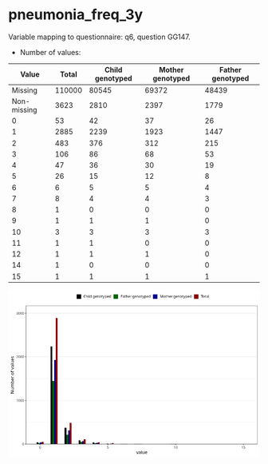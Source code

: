 # pneumonia_freq_3y
Variable mapping to questionnaire: q6, question GG147.
- Number of values:

| Value | Total | Child genotyped | Mother genotyped | Father genotyped |
| ----- | ----- | --------------- | ---------------- | ---------------- |
| Missing | 110000 | 80545 | 69372 | 48439 |
| Non-missing | 3623 | 2810 | 2397 | 1779 |
| 0 | 53 | 42 | 37 | 26 |
| 1 | 2885 | 2239 | 1923 | 1447 |
| 2 | 483 | 376 | 312 | 215 |
| 3 | 106 | 86 | 68 | 53 |
| 4 | 47 | 36 | 30 | 19 |
| 5 | 26 | 15 | 12 | 8 |
| 6 | 6 | 5 | 5 | 4 |
| 7 | 8 | 4 | 4 | 3 |
| 8 | 1 | 0 | 0 | 0 |
| 9 | 1 | 1 | 1 | 0 |
| 10 | 3 | 3 | 3 | 3 |
| 11 | 1 | 1 | 0 | 0 |
| 12 | 1 | 1 | 1 | 0 |
| 14 | 1 | 0 | 0 | 0 |
| 15 | 1 | 1 | 1 | 1 |



![](pneumonia_freq_3y_n.png)



